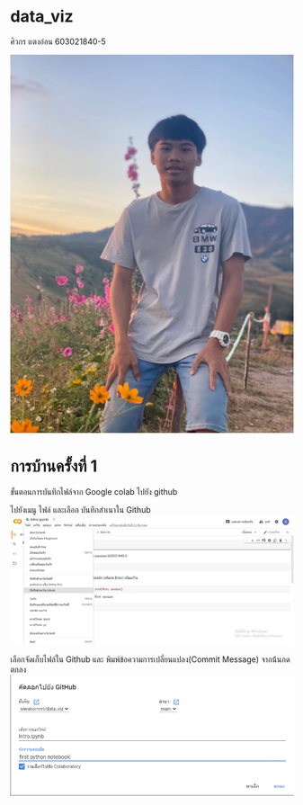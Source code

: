 # data_viz

ศิวกร แตงอ่อน 603021840-5

![testing](36787AC3-9EEF-4787-A7CF-C304163D9FEB.jpeg)

# การบ้านครั้งที่ 1 


ขั้นตอนการบันทึกไฟล์จาก Google colab ไปยัง github

ไปยังเมนู ไฟล์ และเลือก บันทึกสำเนาใน Github
![testing](n1.png)

เลือกจัดเก็บไฟล์ใน Github และ พิมพ์ข้อความการเปลี่ยนแปลง(Commit Message) จากน้้นกด ตกลง
![testing](n2.png)
